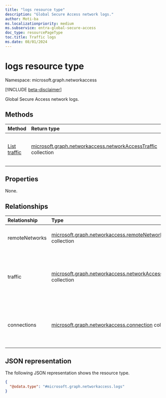 ```yaml
---
title: "logs resource type"
description: "Global Secure Access network logs."
author: Moti-ba
ms.localizationpriority: medium
ms.subservice: entra-global-secure-access
doc_type: resourcePageType
toc.title: Traffic logs
ms.date: 08/01/2024
---
```


# logs resource type

Namespace: microsoft.graph.networkaccess

[!INCLUDE [beta-disclaimer](../../includes/beta-disclaimer.md)]

Global Secure Access network logs.

## Methods
|Method|Return type|Description|
|:---|:---|:---|
|[List traffic](../api/networkaccess-logs-list-traffic.md)|[microsoft.graph.networkaccess.networkAccessTraffic](../resources/networkaccess-networkaccesstraffic.md) collection|Get the network access traffic events.|

## Properties
None.

## Relationships
|Relationship|Type|Description|
|:---|:---|:---|
|remoteNetworks|[microsoft.graph.networkaccess.remoteNetworkHealthEvent](../resources/networkaccess-remotenetworkhealthevent.md) collection|A collection of remote network health events.|
|traffic|[microsoft.graph.networkaccess.networkAccessTraffic](../resources/networkaccess-networkaccesstraffic.md) collection|A network access traffic log entry that contains comprehensive information about network traffic events.|
|connections|[microsoft.graph.networkaccess.connection](../resources/networkaccess-connection.md) collection|An aggregated log entry that contains comprehensive information about network traffic events.|


## JSON representation
The following JSON representation shows the resource type.
<!-- {
  "blockType": "resource",
  "keyProperty": "id",
  "@odata.type": "microsoft.graph.networkaccess.logs",
  "openType": false
}
-->
``` json
{
  "@odata.type": "#microsoft.graph.networkaccess.logs"
}
```

